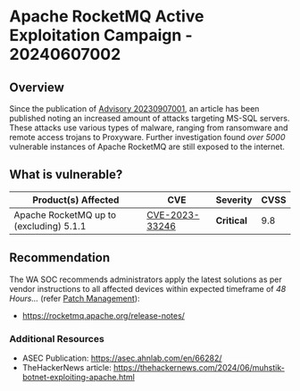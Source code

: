 # Apache RocketMQ Active Exploitation Campaign - 20240607002

## Overview

Since the publication of [Advisory 20230907001](https://soc.cyber.wa.gov.au//advisories/20230907001-Apache-RocketMQ-Command-Execution-Vulnerability/?h=),
an article has been published noting an increased amount of attacks targeting MS-SQL servers. These attacks use various types of malware, ranging from ransomware and remote access trojans to Proxyware. Further investigation found *over 5000* vulnerable instances of Apache RocketMQ are still exposed to the internet.

## What is vulnerable?

| Product(s) Affected                     | CVE                                                                             | Severity     | CVSS |
| --------------------------------------- | ------------------------------------------------------------------------------- | ------------ | ---- |
| Apache RocketMQ up to (excluding) 5.1.1 | [CVE-2023-33246](https://cve.mitre.org/cgi-bin/cvename.cgi?name=CVE-2023-33246) | **Critical** | 9.8  |

## Recommendation

The WA SOC recommends administrators apply the latest solutions as per vendor instructions to all affected devices within expected timeframe of *48 Hours...* (refer [Patch Management](../guidelines/patch-management.md)):

- <https://rocketmq.apache.org/release-notes/>

### Additional Resources

- ASEC Publication: <https://asec.ahnlab.com/en/66282/>
- TheHackerNews article: <https://thehackernews.com/2024/06/muhstik-botnet-exploiting-apache.html>
